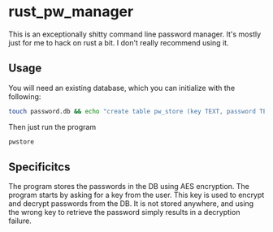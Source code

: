 # rust_pw_manager

This is an exceptionally shitty command line password manager. It's mostly just for me to hack on rust a bit. I don't really recommend using it.

## Usage

You will need an existing database, which you can initialize with the following:

```bash
touch password.db && echo "create table pw_store (key TEXT, password TEXT);" | sqlite3 password.db
```

Then just run the program 

```bash
pwstore
```

## Specificitcs

The program stores the passwords in the DB using AES encryption. The program starts by asking for a key from the user. This key is used to encrypt and decrypt passwords from the DB. It is not stored anywhere, and using the wrong key to retrieve the password simply results in a decryption failure.
